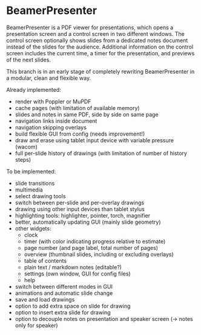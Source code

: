 # BeamerPresenter
BeamerPresenter is a PDF viewer for presentations, which opens a presentation
screen and a control screen in two different windows. The control screen
optionally shows slides from a dedicated notes document instead of the slides
for the audience. Additional information on the control screen includes the
current time, a timer for the presentation, and previews of the next slides.

This branch is in an early stage of completely rewriting BeamerPresenter in a
modular, clean and flexible way.

Already implemented:
* render with Poppler or MuPDF
* cache pages (with limitation of available memory)
* slides and notes in same PDF, side by side on same page
* navigation links inside document
* navigation skipping overlays
* build flexible GUI from config (needs improvement!)
* draw and erase using tablet input device with variable pressure (wacom)
* full per-slide history of drawings (with limitation of number of history steps)

To be implemented:
* slide transitions
* multimedia
* select drawing tools
* switch between per-slide and per-overlay drawings
* drawing using other input devices than tablet stylus
* highlighting tools: highlighter, pointer, torch, magnifier
* better, automatically updating GUI (mainly slide geometry)
* other widgets:
    * clock
    * timer (with color indicating progress relative to estimate)
    * page number (and page label, total number of pages)
    * overview (thumbnail slides, including or excluding overlays)
    * table of contents
    * plain text / markdown notes (editable?)
    * settings (own window, GUI for config files)
    * help
* switch between different modes in GUI
* animations and automatic slide change
* save and load drawings
* option to add extra space on slide for drawing
* option to insert extra slide for drawing
* option to decouple notes on presentation and speaker screen (-> notes only for speaker)
